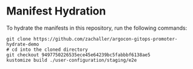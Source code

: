 # Manifest Hydration

To hydrate the manifests in this repository, run the following commands:

```shell
git clone https://github.com/zachaller/argocon-gitops-promoter-hydrate-demo
# cd into the cloned directory
git checkout 9497750226535ece45e64239bc5fabbbf6138ae5
kustomize build ./user-configuration/staging/e2e
```
